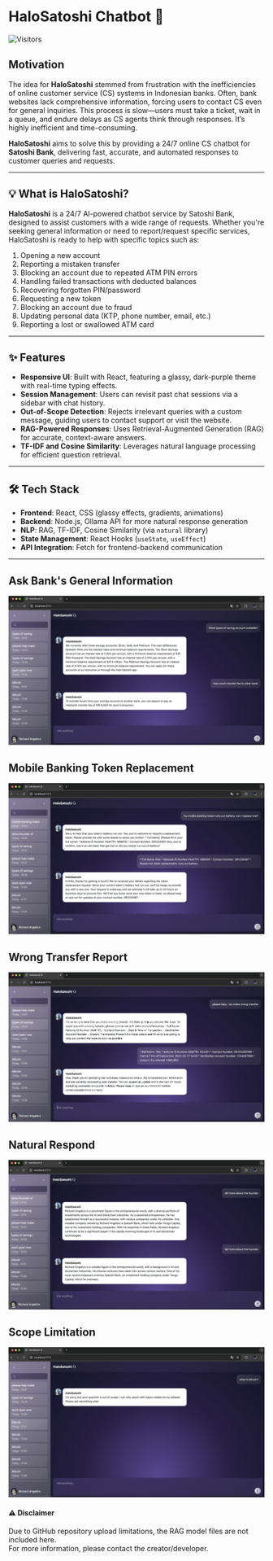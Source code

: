 # HaloSatoshi Chatbot 🤖

![Visitors](https://api.visitorbadge.io/api/visitors?path=angelalim88/Satoshi-Bank-ChatBot&label=Views&countColor=%23263759)


## Motivation

The idea for **HaloSatoshi** stemmed from frustration with the inefficiencies of online customer service (CS) systems in Indonesian banks. Often, bank websites lack comprehensive information, forcing users to contact CS even for general inquiries. This process is slow—users must take a ticket, wait in a queue, and endure delays as CS agents think through responses. It’s highly inefficient and time-consuming.

**HaloSatoshi** aims to solve this by providing a 24/7 online CS chatbot for **Satoshi Bank**, delivering fast, accurate, and automated responses to customer queries and requests.

---

## 💡 What is HaloSatoshi?

**HaloSatoshi** is a 24/7 AI-powered chatbot service by Satoshi Bank, designed to assist customers with a wide range of requests. Whether you're seeking general information or need to report/request specific services, HaloSatoshi is ready to help with specific topics such as:

1. Opening a new account  
2. Reporting a mistaken transfer  
3. Blocking an account due to repeated ATM PIN errors  
4. Handling failed transactions with deducted balances  
5. Recovering forgotten PIN/password  
6. Requesting a new token  
7. Blocking an account due to fraud  
8. Updating personal data (KTP, phone number, email, etc.)  
9. Reporting a lost or swallowed ATM card  

---

## ✨ Features

- **Responsive UI**: Built with React, featuring a glassy, dark-purple theme with real-time typing effects.  
- **Session Management**: Users can revisit past chat sessions via a sidebar with chat history.  
- **Out-of-Scope Detection**: Rejects irrelevant queries with a custom message, guiding users to contact support or visit the website.  
- **RAG-Powered Responses**: Uses Retrieval-Augmented Generation (RAG) for accurate, context-aware answers.  
- **TF-IDF and Cosine Similarity**: Leverages natural language processing for efficient question retrieval.  

---

## 🛠 Tech Stack

- **Frontend**: React, CSS (glassy effects, gradients, animations)  
- **Backend**: Node.js, Ollama API for more natural response generation  
- **NLP**: RAG, TF-IDF, Cosine Similarity (via `natural` library)  
- **State Management**: React Hooks (`useState`, `useEffect`)  
- **API Integration**: Fetch for frontend-backend communication  

---

## Ask Bank's General Information
![Ask General Information](https://github.com/angelalim88/Satoshi-Bank-ChatBot/blob/main/images/ask_general_info1.png)

## Mobile Banking Token Replacement
![Mobile Banking Token Replacement](https://github.com/angelalim88/Satoshi-Bank-ChatBot/blob/main/images/token_replacement.png)

## Wrong Transfer Report
![Wrong Transfer Report](https://github.com/angelalim88/Satoshi-Bank-ChatBot/blob/main/images/wrong_transfer.png)

## Natural Respond
![Natural Respond](https://github.com/angelalim88/Satoshi-Bank-ChatBot/blob/main/images/natural_respond2.png)

## Scope Limitation
![Scope Limitation](https://github.com/angelalim88/Satoshi-Bank-ChatBot/blob/main/images/scope_limitation.png)

#### ⚠️ Disclaimer
Due to GitHub repository upload limitations, the RAG model files are not included here.  
For more information, please contact the creator/developer.


